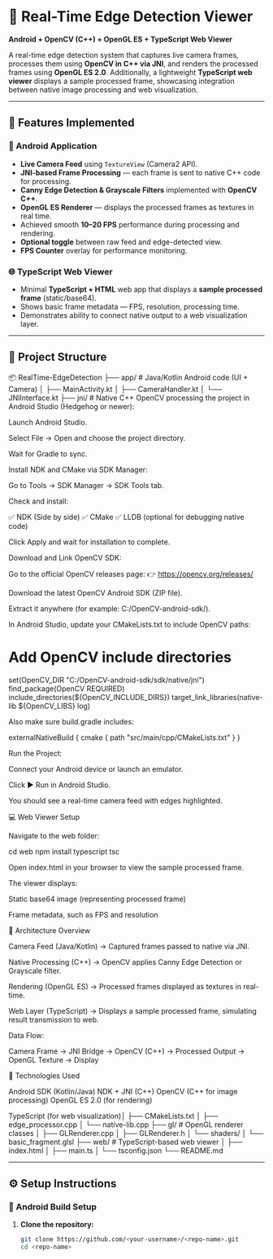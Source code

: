 # 🧠 Real-Time Edge Detection Viewer  
**Android + OpenCV (C++) + OpenGL ES + TypeScript Web Viewer**  

A real-time edge detection system that captures live camera frames, processes them using **OpenCV in C++ via JNI**, and renders the processed frames using **OpenGL ES 2.0**. Additionally, a lightweight **TypeScript web viewer** displays a sample processed frame, showcasing integration between native image processing and web visualization.

---

## 🚀 Features Implemented  

### 📱 Android Application  
- **Live Camera Feed** using `TextureView` (Camera2 API).  
- **JNI-based Frame Processing** — each frame is sent to native C++ code for processing.  
- **Canny Edge Detection & Grayscale Filters** implemented with **OpenCV C++**.  
- **OpenGL ES Renderer** — displays the processed frames as textures in real time.  
- Achieved smooth **10–20 FPS** performance during processing and rendering.  
- **Optional toggle** between raw feed and edge-detected view.  
- **FPS Counter** overlay for performance monitoring.  

### 🌐 TypeScript Web Viewer  
- Minimal **TypeScript + HTML** web app that displays a **sample processed frame** (static/base64).  
- Shows basic frame metadata — FPS, resolution, processing time.  
- Demonstrates ability to connect native output to a web visualization layer.  

---

## 🧩 Project Structure  

📦 RealTime-EdgeDetection
├── app/ # Java/Kotlin Android code (UI + Camera)
│ ├── MainActivity.kt
│ ├── CameraHandler.kt
│ └── JNIInterface.kt
├── jni/ # Native C++ OpenCV processing the project in Android Studio (Hedgehog or newer):

Launch Android Studio.

Select File → Open and choose the project directory.

Wait for Gradle to sync.

Install NDK and CMake via SDK Manager:

Go to Tools → SDK Manager → SDK Tools tab.

Check and install:

✅ NDK (Side by side)
✅ CMake
✅ LLDB (optional for debugging native code)

Click Apply and wait for installation to complete.

Download and Link OpenCV SDK:

Go to the official OpenCV releases page:
👉 https://opencv.org/releases/

Download the latest OpenCV Android SDK (ZIP file).

Extract it anywhere (for example: C:/OpenCV-android-sdk/).

In Android Studio, update your CMakeLists.txt to include OpenCV paths:

# Add OpenCV include directories
set(OpenCV_DIR "C:/OpenCV-android-sdk/sdk/native/jni")
find_package(OpenCV REQUIRED)
include_directories(${OpenCV_INCLUDE_DIRS})
target_link_libraries(native-lib ${OpenCV_LIBS} log)


Also make sure build.gradle includes:

externalNativeBuild {
    cmake {
        path "src/main/cpp/CMakeLists.txt"
    }
}


Run the Project:

Connect your Android device or launch an emulator.

Click ▶️ Run in Android Studio.

You should see a real-time camera feed with edges highlighted.

💻 Web Viewer Setup

Navigate to the web folder:

cd web
npm install typescript
tsc


Open index.html in your browser to view the sample processed frame.

The viewer displays:

Static base64 image (representing processed frame)

Frame metadata, such as FPS and resolution

🧠 Architecture Overview

Camera Feed (Java/Kotlin) → Captured frames passed to native via JNI.

Native Processing (C++) → OpenCV applies Canny Edge Detection or Grayscale filter.

Rendering (OpenGL ES) → Processed frames displayed as textures in real-time.

Web Layer (TypeScript) → Displays a sample processed frame, simulating result transmission to web.

Data Flow:

Camera Frame → JNI Bridge → OpenCV (C++) → Processed Output → OpenGL Texture → Display

🧩 Technologies Used

Android SDK (Kotlin/Java)
NDK + JNI (C++)
OpenCV (C++ for image processing)
OpenGL ES 2.0 (for rendering)

TypeScript (for web visualization)│ ├── CMakeLists.txt
│ ├── edge_processor.cpp
│ └── native-lib.cpp
├── gl/ # OpenGL renderer classes
│ ├── GLRenderer.cpp
│ ├── GLRenderer.h
│ └── shaders/
│ └── basic_fragment.glsl
├── web/ # TypeScript-based web viewer
│ ├── index.html
│ ├── main.ts
│ └── tsconfig.json
└── README.md


---

## ⚙️ Setup Instructions  

### 🧱 Android Build Setup  
1. **Clone the repository:**  
   ```bash
   git clone https://github.com/<your-username>/<repo-name>.git
   cd <repo-name>
